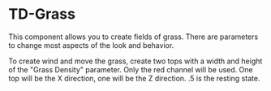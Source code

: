 # TD-Grass

This component allows you to create fields of grass.  There are parameters to change most aspects of the look and behavior. 

To create wind and move the grass, create two tops with a width and height of the "Grass Density" parameter. Only the red channel will be used.
One top will be the X direction, one will be the Z direction. .5 is the resting state.

